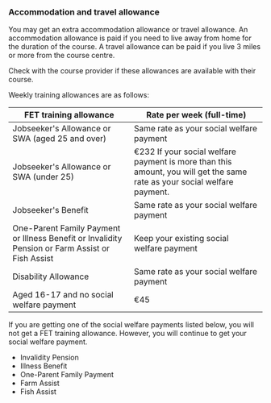 ###  Accommodation and travel allowance

You may get an extra accommodation allowance or travel allowance. An
accommodation allowance is paid if you need to live away from home for the
duration of the course. A travel allowance can be paid if you live 3 miles or
more from the course centre.

Check with the course provider if these allowances are available with their
course.

Weekly training allowances are as follows:

**FET training allowance** |  **Rate per week (full-time)**  
---|---  
Jobseeker's Allowance or SWA (aged 25 and over)  |  Same rate as your social welfare payment   
Jobseeker's Allowance or SWA (under 25)  |  €232  If your social welfare payment is more than this amount, you will get the same rate as your social welfare payment.   
Jobseeker's Benefit  |  Same rate as your social welfare payment   
One-Parent Family Payment or Illness Benefit or Invalidity Pension  or Farm Assist or Fish Assist  |  Keep your existing social welfare payment   
Disability Allowance  |  Same rate as your social welfare payment   
Aged 16-17 and no social welfare payment  |  €45   
  
If you are getting one of the social welfare payments listed below, you will
not get a FET training allowance. However, you will continue to get your
social welfare payment.

  * Invalidity Pension 
  * Illness Benefit 
  * One-Parent Family Payment 
  * Farm Assist 
  * Fish Assist 
